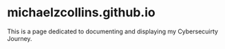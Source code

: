 # michaelzcollins.github.io
This is a page dedicated to documenting and displaying my Cybersecuirty Journey.
